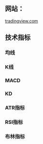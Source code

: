 ## 网站：
[tradingview.com](https://cn.tradingview.com/chart/)

## 技术指标

### 均线



### K线
### MACD

### KD
### ATR指标

### RSI指标

### 布林指标
